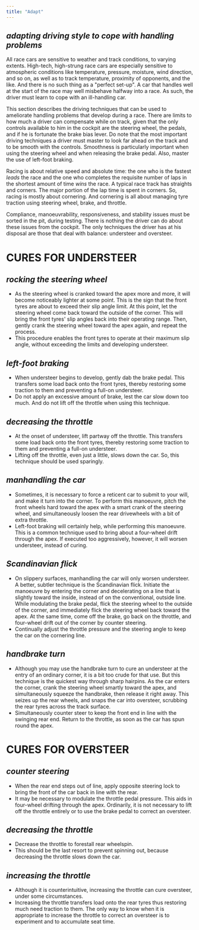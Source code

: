 ```yaml
---
title: "Adapt"
---
```


## *adapting driving style to cope with handling problems*

All race cars are sensitive to weather and track conditions, to varying extents. High-tech, high-strung race cars are especially sensitive to atmospheric conditions like temperature, pressure, moisture, wind direction, and so on, as well as to track temperature, proximity of opponents, and the like. And there is no such thing as a "perfect set-up". A car that handles well at the start of the race may well misbehave halfway into a race. As such, the driver must learn to cope with an ill-handling car.

This section describes the driving techniques that can be used to ameliorate handling problems that develop during a race. There are limits to how much a driver can compensate while on track, given that the only controls available to him in the cockpit are the steering wheel, the pedals, and if he is fortunate the brake bias lever. Do note that the most important driving techniques a driver must master to look far ahead on the track and to be smooth with the controls. Smoothness is particularly important when using the steering wheel and when releasing the brake pedal. Also, master the use of left-foot braking.

Racing is about relative speed and absolute time: the one who is the fastest *leads* the race and the one who completes the requisite number of laps in the shortest amount of time *wins* the race. A typical race track has straights and corners. The major portion of the lap time is spent in corners. So, racing is mostly about cornering. And cornering is all about managing tyre traction using steering wheel, brake, and throttle.

Compliance, manoeuvrability, responsiveness, and stability issues must be sorted in the pit, during testing. There is nothing the driver can do about these issues from the cockpit. The only techniques the driver has at his disposal are those that deal with balance: understeer and oversteer.

# CURES FOR UNDERSTEER

## *rocking the steering wheel*

- As the steering wheel is cranked toward the apex more and more, it will become noticeably lighter at some point. This is the sign that the front tyres are about to exceed their slip angle limit. At this point, let the steering wheel come back toward the outside of the corner. This will bring the front tyres' slip angles back into their operating range. Then, gently crank the steering wheel toward the apex again, and repeat the process.
- This procedure enables the front tyres to operate at their maximum slip angle, without exceeding the limits and developing understeer.

## *left-foot braking*

- When understeer begins to develop, gently dab the brake pedal. This transfers some load back onto the front tyres, thereby restoring some traction to them and preventing a full-on understeer.
- Do not apply an excessive amount of brake, lest the car slow down too much. And do not lift off the throttle when using this technique.

## *decreasing the throttle*

- At the onset of understeer, lift partway off the throttle. This transfers some load back onto the front tyres, thereby restoring some traction to them and preventing a full-on understeer.
- Lifting off the throttle, even just a little, slows down the car. So, this technique should be used sparingly.

## *manhandling the car*

- Sometimes, it is necessary to force a reticent car to submit to your will, and make it turn into the corner. To perform this manoeuvre, pitch the front wheels hard toward the apex with a smart crank of the steering wheel, and simultaneously loosen the rear drivewheels with a bit of extra throttle.
- Left-foot braking will certainly help, while performing this manoeuvre. This is a common technique used to bring about a four-wheel drift through the apex. If executed too aggressively, however, it will worsen understeer, instead of curing.

## *Scandinavian flick*

- On slippery surfaces, manhandling the car will only worsen understeer. A better, subtler technique is the Scandinavian flick.  Initiate the manoeuvre by entering the corner and decelerating on a line that is slightly toward the inside, instead of on the conventional, outside line. While modulating the brake pedal, flick the steering wheel to the outside of the corner, and immediately flick the steering wheel back toward the apex. At the same time, come off the brake, go back on the throttle, and four-wheel drift out of the corner by counter steering.
- Continually adjust the throttle pressure and the steering angle to keep the car on the cornering line.

## *handbrake turn*

- Although you may use the handbrake turn to cure an understeer at the entry of an ordinary corner, it is a bit too crude for that use. But this technique is the quickest way through sharp hairpins. As the car enters the corner, crank the steering wheel smartly toward the apex, and simultaneously squeeze the handbrake, then release it right away. This seizes up the rear wheels, and snaps the car into oversteer, scrubbing the rear tyres across the track surface.
- Simultaneously counter steer to keep the front end in line with the swinging rear end. Return to the throttle, as soon as the car has spun round the apex.

# CURES FOR OVERSTEER

## *counter steering*

- When the rear end steps out of line, apply opposite steering lock to bring the front of the car back in line with the rear.
- It may be necessary to modulate the throttle pedal pressure. This aids in four-wheel drifting through the apex. Ordinarily, it is not necessary to lift off the throttle entirely or to use the brake pedal to correct an oversteer.

## *decreasing the throttle*

- Decrease the throttle to forestall rear wheelspin.
- This should be the last resort to prevent spinning out, because decreasing the throttle slows down the car.

## *increasing the throttle*

- Although it is counterintuitive, increasing the throttle can cure oversteer, under some circumstances.
- Increasing the throttle transfers load onto the rear tyres thus restoring much need traction to them. The only way to know when it is appropriate to increase the throttle to correct an oversteer is to experiment and to accumulate seat time.